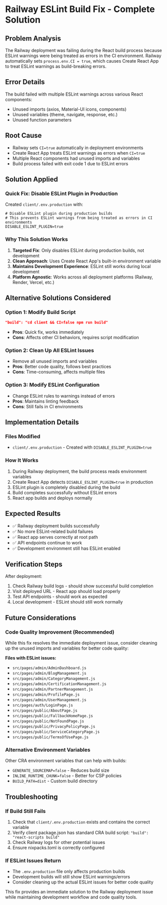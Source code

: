 # Railway ESLint Build Fix - Complete Solution

## Problem Analysis
The Railway deployment was failing during the React build process because ESLint warnings were being treated as errors in the CI environment. Railway automatically sets `process.env.CI = true`, which causes Create React App to treat ESLint warnings as build-breaking errors.

## Error Details
The build failed with multiple ESLint warnings across various React components:
- Unused imports (axios, Material-UI icons, components)
- Unused variables (theme, navigate, response, etc.)
- Unused function parameters

## Root Cause
- Railway sets `CI=true` automatically in deployment environments
- Create React App treats ESLint warnings as errors when `CI=true`
- Multiple React components had unused imports and variables
- Build process failed with exit code 1 due to ESLint errors

## Solution Applied

### Quick Fix: Disable ESLint Plugin in Production
Created `client/.env.production` with:
```
# Disable ESLint plugin during production builds
# This prevents ESLint warnings from being treated as errors in CI environments
DISABLE_ESLINT_PLUGIN=true
```

### Why This Solution Works
1. **Targeted Fix**: Only disables ESLint during production builds, not development
2. **Clean Approach**: Uses Create React App's built-in environment variable
3. **Maintains Development Experience**: ESLint still works during local development
4. **Platform Agnostic**: Works across all deployment platforms (Railway, Render, Vercel, etc.)

## Alternative Solutions Considered

### Option 1: Modify Build Script
```json
"build": "cd client && CI=false npm run build"
```
- **Pros**: Quick fix, works immediately
- **Cons**: Affects other CI behaviors, requires script modification

### Option 2: Clean Up All ESLint Issues
- Remove all unused imports and variables
- **Pros**: Better code quality, follows best practices
- **Cons**: Time-consuming, affects multiple files

### Option 3: Modify ESLint Configuration
- Change ESLint rules to warnings instead of errors
- **Pros**: Maintains linting feedback
- **Cons**: Still fails in CI environments

## Implementation Details

### Files Modified
- `client/.env.production` - Created with `DISABLE_ESLINT_PLUGIN=true`

### How It Works
1. During Railway deployment, the build process reads environment variables
2. Create React App detects `DISABLE_ESLINT_PLUGIN=true` in production
3. ESLint plugin is completely disabled during the build
4. Build completes successfully without ESLint errors
5. React app builds and deploys normally

## Expected Results
- ✅ Railway deployment builds successfully
- ✅ No more ESLint-related build failures
- ✅ React app serves correctly at root path
- ✅ API endpoints continue to work
- ✅ Development environment still has ESLint enabled

## Verification Steps
After deployment:
1. Check Railway build logs - should show successful build completion
2. Visit deployed URL - React app should load properly
3. Test API endpoints - should work as expected
4. Local development - ESLint should still work normally

## Future Considerations

### Code Quality Improvement (Recommended)
While this fix resolves the immediate deployment issue, consider cleaning up the unused imports and variables for better code quality:

**Files with ESLint issues:**
- `src/pages/admin/AdminDashboard.js`
- `src/pages/admin/BlogManagement.js`
- `src/pages/admin/CategoryManagement.js`
- `src/pages/admin/CertificationManagement.js`
- `src/pages/admin/PartnerManagement.js`
- `src/pages/admin/ProfilePage.js`
- `src/pages/admin/UserManagement.js`
- `src/pages/auth/LoginPage.js`
- `src/pages/public/AboutPage.js`
- `src/pages/public/FallbackHomePage.js`
- `src/pages/public/NotFoundPage.js`
- `src/pages/public/PrivacyPolicyPage.js`
- `src/pages/public/ServiceCategoryPage.js`
- `src/pages/public/TermsOfUsePage.js`

### Alternative Environment Variables
Other CRA environment variables that can help with builds:
- `GENERATE_SOURCEMAP=false` - Reduces build size
- `INLINE_RUNTIME_CHUNK=false` - Better for CSP policies
- `BUILD_PATH=dist` - Custom build directory

## Troubleshooting

### If Build Still Fails
1. Check that `client/.env.production` exists and contains the correct variable
2. Verify client package.json has standard CRA build script: `"build": "react-scripts build"`
3. Check Railway logs for other potential issues
4. Ensure nixpacks.toml is correctly configured

### If ESLint Issues Return
- The `.env.production` file only affects production builds
- Development builds will still show ESLint warnings/errors
- Consider cleaning up the actual ESLint issues for better code quality

This fix provides an immediate solution to the Railway deployment issue while maintaining development workflow and code quality tools.
